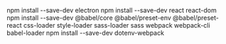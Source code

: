 npm install --save-dev electron
npm install --save-dev react react-dom
npm install --save-dev @babel/core @babel/preset-env @babel/preset-react css-loader style-loader sass-loader sass webpack webpack-cli babel-loader
npm install --save-dev dotenv-webpack